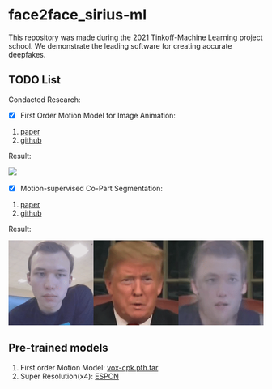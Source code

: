 # face2face_sirius-ml
This repository was made during the 2021 Tinkoff-Machine Learning project school. We demonstrate the leading software for creating accurate deepfakes.

## TODO List
Condacted Research:
- [x] First Order Motion Model for Image Animation: 
1. [paper](https://papers.nips.cc/paper/2019/file/31c0b36aef265d9221af80872ceb62f9-Paper.pdf)
2. [github](https://github.com/AliaksandrSiarohin/first-order-model)

Result:

![](./videos/first_order.gif)

- [x] Motion-supervised Co-Part Segmentation: 
1. [paper](https://arxiv.org/pdf/2004.03234.pdf)
2. [github](https://github.com/AliaksandrSiarohin/motion-cosegmentation)

Result: 

![](./videos/motion-cosegmentation.gif)

## Pre-trained models
1. First order Motion Model: [vox-cpk.pth.tar](https://drive.google.com/drive/folders/1i6NxXR1z7_e2AxT5Lb8oASrE_ix8Mcrn?usp=sharing)
2. Super Resolution(x4): [ESPCN](https://drive.google.com/drive/folders/1i6NxXR1z7_e2AxT5Lb8oASrE_ix8Mcrn?usp=sharing)

